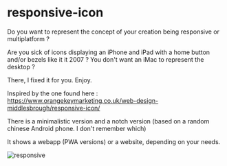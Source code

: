 # responsive-icon

Do you want to represent the concept of your creation being responsive or multiplatform ?

Are you sick of icons displaying an iPhone and iPad with a home button and/or bezels like it it 2007 ? 
You don't want an iMac to represent the desktop ? 

There, I fixed it for you. 
Enjoy.

Inspired by the one found here : https://www.orangekeymarketing.co.uk/web-design-middlesbrough/responsive-icon/

There is a minimalistic version and a notch version (based on a random chinese Android phone. I don't remember which)

It shows a webapp (PWA versions) or a website, depending on your needs.

![responsive](https://i.imgur.com/Z5p5s9M.png)




